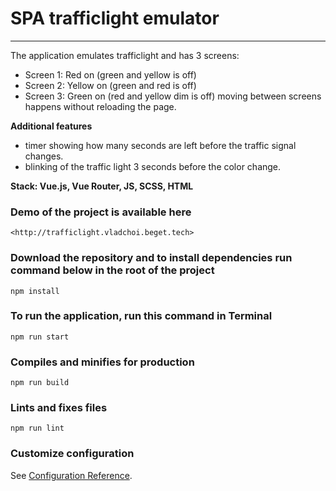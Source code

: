 # SPA trafficlight emulator
---
The application emulates trafficlight and has 3 screens:

* Screen 1: Red on (green and yellow is off)
* Screen 2: Yellow on (green and red is off)
* Screen 3: Green on (red and yellow dim is off)
moving between screens happens without reloading the page.

**Additional features**
* timer showing how many seconds are left before the traffic signal changes.
* blinking of the traffic light 3 seconds before the color change.

**Stack: Vue.js, Vue Router, JS, SCSS, HTML**

### Demo of the project is available here
```
<http://trafficlight.vladchoi.beget.tech>
```

### Download the repository and to install dependencies run command below in the root of the project
```
npm install
```

### To run the application, run this command in Terminal
```
npm run start
```

### Compiles and minifies for production
```
npm run build
```

### Lints and fixes files
```
npm run lint
```

### Customize configuration
See [Configuration Reference](https://cli.vuejs.org/config/).
